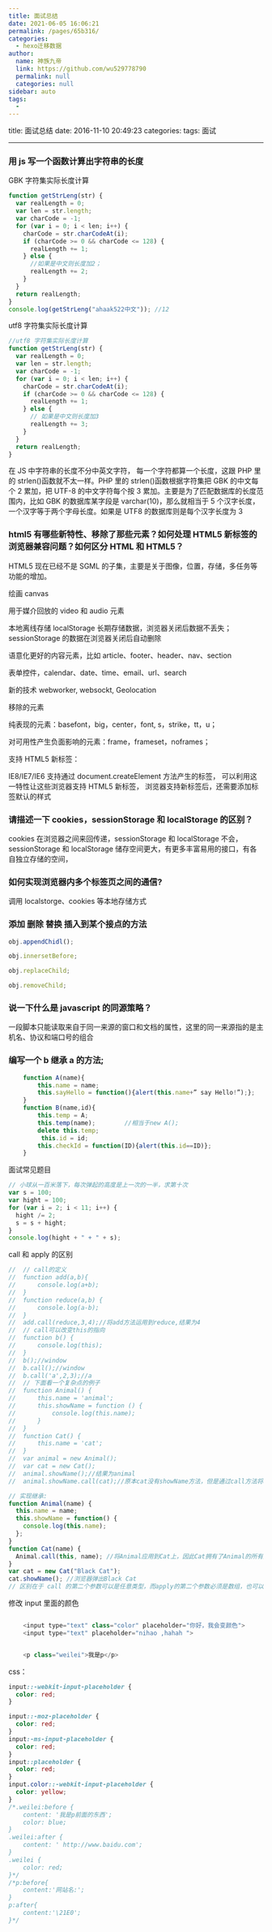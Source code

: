 ```yaml
---
title: 面试总结
date: 2021-06-05 16:06:21
permalink: /pages/65b316/
categories: 
  - hexo迁移数据
author: 
  name: 神族九帝
  link: https://github.com/wu529778790
  permalink: null
  categories: null
sidebar: auto
tags: 
  - 
---
```


title: 面试总结
date: 2016-11-10 20:49:23
categories:
tags: 面试

---

### 用 js 写一个函数计算出字符串的长度

<!--more-->

GBK 字符集实际长度计算

```js
function getStrLeng(str) {
  var realLength = 0;
  var len = str.length;
  var charCode = -1;
  for (var i = 0; i < len; i++) {
    charCode = str.charCodeAt(i);
    if (charCode >= 0 && charCode <= 128) {
      realLength += 1;
    } else {
      //如果是中文则长度加2；
      realLength += 2;
    }
  }
  return realLength;
}
console.log(getStrLeng("ahaak522中文")); //12
```

utf8 字符集实际长度计算

```js
//utf8 字符集实际长度计算
function getStrLeng(str) {
  var realLength = 0;
  var len = str.length;
  var charCode = -1;
  for (var i = 0; i < len; i++) {
    charCode = str.charCodeAt(i);
    if (charCode >= 0 && charCode <= 128) {
      realLength += 1;
    } else {
      // 如果是中文则长度加3
      realLength += 3;
    }
  }
  return realLength;
}
```

在 JS 中字符串的长度不分中英文字符， 每一个字符都算一个长度，这跟 PHP 里的 strlen()函数就不太一样。PHP 里的 strlen()函数根据字符集把 GBK 的中文每个 2 累加，把 UTF-8 的中文字符每个按 3 累加。主要是为了匹配数据库的长度范围内，比如 GBK 的数据库某字段是 varchar(10)，那么就相当于 5 个汉字长度，一个汉字等于两个字母长度。如果是 UTF8 的数据库则是每个汉字长度为 3

### html5 有哪些新特性、移除了那些元素？如何处理 HTML5 新标签的浏览器兼容问题？如何区分 HTML 和 HTML5？

HTML5 现在已经不是 SGML 的子集，主要是关于图像，位置，存储，多任务等功能的增加。

绘画 canvas

用于媒介回放的 video 和 audio 元素

本地离线存储 localStorage 长期存储数据，浏览器关闭后数据不丢失；
sessionStorage 的数据在浏览器关闭后自动删除

语意化更好的内容元素，比如 article、footer、header、nav、section

表单控件，calendar、date、time、email、url、search

新的技术 webworker, websockt, Geolocation

移除的元素

纯表现的元素：basefont，big，center，font, s，strike，tt，u；

对可用性产生负面影响的元素：frame，frameset，noframes；

支持 HTML5 新标签：

IE8/IE7/IE6 支持通过 document.createElement 方法产生的标签，
可以利用这一特性让这些浏览器支持 HTML5 新标签，
浏览器支持新标签后，还需要添加标签默认的样式

### 请描述一下 cookies，sessionStorage 和 localStorage 的区别？

cookies 在浏览器之间来回传递，sessionStorage 和 localStorage 不会，  
sessionStorage 和 localStorage 储存空间更大，有更多丰富易用的接口，有各自独立存储的空间，

### 如何实现浏览器内多个标签页之间的通信?

调用 localstorge、cookies 等本地存储方式

### 添加 删除 替换 插入到某个接点的方法

```js
obj.appendChidl();

obj.innersetBefore;

obj.replaceChild;

obj.removeChild;
```

### 说一下什么是 javascript 的同源策略？

一段脚本只能读取来自于同一来源的窗口和文档的属性，这里的同一来源指的是主机名、协议和端口号的组合

### 编写一个 b 继承 a 的方法;

```js
    function A(name){
        this.name = name;
        this.sayHello = function(){alert(this.name+” say Hello!”);};
    }
    function B(name,id){
        this.temp = A;
        this.temp(name);        //相当于new A();
        delete this.temp;
         this.id = id;
        this.checkId = function(ID){alert(this.id==ID)};
    }
```

面试常见题目

```js
// 小球从一百米落下，每次弹起的高度是上一次的一半，求第十次
var s = 100;
var hight = 100;
for (var i = 2; i < 11; i++) {
  hight /= 2;
  s = s + hight;
}
console.log(hight + " + " + s);
```

call 和 apply 的区别

```js
// 	// call的定义
// 	function add(a,b){
// 		console.log(a+b);
// 	}
// 	function reduce(a,b) {
// 		console.log(a-b);
// 	}
// 	add.call(reduce,3,4);//将add方法运用到reduce,结果为4
// 	// call可以改变this的指向
// 	function b() {
// 		console.log(this);
// 	}
// 	b();//window
// 	b.call();//window
// 	b.call('a',2,3);//a
// 	// 下面看一个复杂点的例子
// 	function Animal() {
// 		this.name = 'animal';
// 		this.showName = function () {
// 			console.log(this.name);
// 		}
// 	}
// 	function Cat() {
// 		this.name = 'cat';
// 	}
// 	var animal = new Animal();
// 	var cat = new Cat();
// 	animal.showName();//结果为animal
// 	animal.showName.call(cat);//原本cat没有showName方法，但是通过call方法将animal的showName方法应用到cat上,因此结果为cat

// 实现继承:
function Animal(name) {
  this.name = name;
  this.showName = function() {
    console.log(this.name);
  };
}
function Cat(name) {
  Animal.call(this, name); //将Animal应用到Cat上，因此Cat拥有了Animal的所有属性和方法
}
var cat = new Cat("Black Cat");
cat.showName(); //浏览器弹出Black Cat
// 区别在于 call 的第二个参数可以是任意类型，而apply的第二个参数必须是数组，也可以是arguments
```

修改 input 里面的颜色

```js

    <input type="text" class="color" placeholder="你好，我会变颜色">
    <input type="text" placeholder="nihao ,hahah ">


    <p class="weilei">我是p</p>
```

css：

```css
input::-webkit-input-placeholder {
  color: red;
}

input::-moz-placeholder {
  color: red;
}
input:-ms-input-placeholder {
  color: red;
}
input::placeholder {
  color: red;
}
input.color::-webkit-input-placeholder {
  color: yellow;
}
/*.weilei:before {
	content: '我是p前面的东西';
	color: blue;
}
.weilei:after {
	content: ' http://www.baidu.com';
}
.weilei {
	color: red;
}*/
/*p:before{
	content:'网站名:';
}
p:after{
	content:'\21E0';
}*/
```

